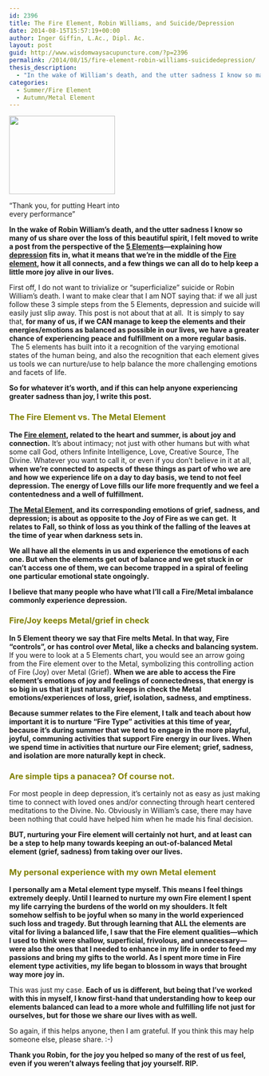 ```yaml
---
id: 2396
title: The Fire Element, Robin Williams, and Suicide/Depression
date: 2014-08-15T15:57:19+00:00
author: Inger Giffin, L.Ac., Dipl. Ac.
layout: post
guid: http://www.wisdomwaysacupuncture.com/?p=2396
permalink: /2014/08/15/fire-element-robin-williams-suicidedepression/
thesis_description:
  - "In the wake of William's death, and the utter sadness I know so many of us share over the loss of this beautiful spirit, I felt moved to write a post from the perspective of the 5 Elements---explaining how depression fits in, what it means that we're in the middle of the Fire element, how it all connects, and a few things we can all do to help keep a little more joy alive in our lives."
categories:
  - Summer/Fire Element
  - Autumn/Metal Element
---
```

<div id="attachment_2397" style="width: 222px" class="wp-caption alignleft">
  <a href="http://www.wisdomwaysacupuncture.com/wp-content/uploads/2014/08/robin-williams.jpg"><img class=" wp-image-2397 " src="http://www.wisdomwaysacupuncture.com/wp-content/uploads/2014/08/robin-williams-150x105.jpg" alt="" width="212" height="157" /></a>
  
  <p class="wp-caption-text">
    &#8220;Thank you, for putting Heart into every performance&#8221;
  </p>
</div>

**In the wake of Robin William&#8217;s death, and the utter sadness I know so many of us share over the loss of this beautiful spirit, I felt moved to write a post from the perspective of the [5 Elements](http://www.wisdomwaysacupuncture.com/2014/02/27/overview-5-elements-acupuncture-theory/)&#8212;explaining how [depression](http://www.wisdomwaysacupuncture.com/2012/03/29/acupuncture-helps-depression/) fits in, what it means that we&#8217;re in the middle of the [Fire element](http://www.wisdomwaysacupuncture.com/2017/05/23/into-the-fire-we-go-more-tips-from-an-acupuncturist-for-staying-balanced-in-summer/), how it all connects, and a few things we can all do to help keep a little more joy alive in our lives.**

First off, I do not want to trivialize or &#8220;superficialize&#8221; suicide or Robin William&#8217;s death. I want to make clear that I am NOT saying that: if we all just follow these 3 simple steps from the 5 Elements, depression and suicide will easily just slip away. This post is not about that at all.  It is simply to say that, **for many of us, if we CAN manage to keep the elements and their energies/emotions as balanced as possible in our lives, we have a greater chance of experiencing peace and fulfillment on a more regular basis.**  The 5 elements has built into it a recognition of the varying emotional states of the human being, and also the recognition that each element gives us tools we can nurture/use to help balance the more challenging emotions and facets of life.

**So for whatever it&#8217;s worth, and if this can help anyone experiencing greater sadness than joy, I write this post.**

### <span style="color: #808000;">The Fire Element vs. The Metal Element</span>

**The [Fire element](http://www.wisdomwaysacupuncture.com/2017/07/07/latest-5-element-video-fire-season-released/), related to the heart and summer, is about joy and connection.** It&#8217;s about intimacy; not just with other humans but with what some call God, others Infinite Intelligence, Love, Creative Source, The Divine. Whatever you want to call it, or even if you don&#8217;t believe in it at all, **when we&#8217;re connected to aspects of these things as part of who we are and how we experience life on a day to day basis, we tend to not feel depression. The energy of Love fills our life more frequently and we feel a contentedness and a well of fulfillment.**

**[The Metal Element](http://www.wisdomwaysacupuncture.com/2016/11/05/metal-season-the-time-for-learning-about-letting-go-but-that-whats-of-value-remains/), and its corresponding emotions of grief, sadness, and depression; is about as opposite to the Joy of Fire as we can get.  It relates to Fall, so think of loss as you think of the falling of the leaves at the time of year when darkness sets in.**

**We all have all the elements in us and experience the emotions of each one. But when the elements get out of balance and we get stuck in or can&#8217;t access one of them, we can become trapped in a spiral of feeling one particular emotional state ongoingly.**

**I believe that many people who have what I&#8217;ll call a Fire/Metal imbalance commonly experience depression.**

### <span style="color: #808000;">Fire/Joy keeps Metal/grief in check</span>

**In 5 Element theory we say that Fire melts Metal. In that way, Fire &#8220;controls&#8221;, or has control over Metal, like a checks and balancing system.** If you were to look at a 5 Elements chart, you would see an arrow going from the Fire element over to the Metal, symbolizing this controlling action of Fire (Joy) over Metal (Grief). **When we are able to access the Fire element&#8217;s emotions of joy and feelings of connectedness, that energy is so big in us that it just naturally keeps in check the Metal emotions/experiences of loss, grief, isolation, sadness, and emptiness.**

**Because summer relates to the Fire element, I talk and teach about how important it is to nurture &#8220;Fire Type&#8221; activities at this time of year, because it&#8217;s during summer that we tend to engage in the more playful, joyful, communing activities that support Fire energy in our lives. When we spend time in activities that nurture our Fire element; grief, sadness, and isolation are more naturally kept in check.**

### <span style="color: #808000;">Are simple tips a panacea? Of course not.</span>

For most people in deep depression, it&#8217;s certainly not as easy as just making time to connect with loved ones and/or connecting through heart centered meditations to the Divine. No. Obviously in William&#8217;s case, there may have been nothing that could have helped him when he made his final decision.

**BUT, nurturing your Fire element will certainly not hurt, and at least can be a step to help many towards keeping an out-of-balanced Metal element (grief, sadness) from taking over our lives.**

### <span style="color: #808000;">My personal experience with my own Metal element</span>

**I personally am a Metal element type myself. This means I feel things extremely deeply. Until I learned to nurture my own Fire element I spent my life carrying the burdens of the world on my shoulders. It felt somehow selfish to be joyful when so many in the world experienced such loss and tragedy. But through learning that ALL the elements are vital for living a balanced life, I saw that the Fire element qualities&#8212;which I used to think were shallow, superficial, frivolous, and unnecessary&#8212;were also the ones that I needed to enhance in my life in order to feed my passions and bring my gifts to the world. As I spent more time in Fire element type activities, my life began to blossom in ways that brought way more joy in.**

This was just my case. **Each of us is different, but being that I&#8217;ve worked with this in myself, I know first-hand that understanding how to keep our elements balanced can lead to a more whole and fulfilling life not just for ourselves, but for those we share our lives with as well.**

So again, if this helps anyone, then I am grateful. If you think this may help someone else, please share. :-)

**Thank you Robin, for the joy you helped so many of the rest of us feel, even if you weren&#8217;t always feeling that joy yourself. RIP.**